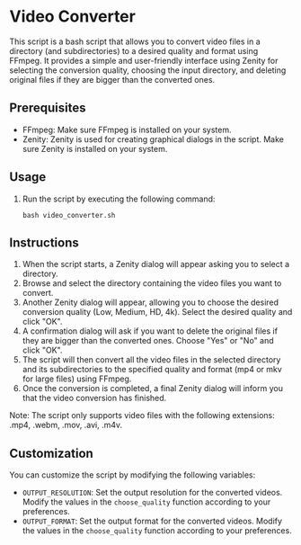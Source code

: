 # Video Converter

This script is a bash script that allows you to convert video files in a directory (and subdirectories) to a desired quality and format using FFmpeg. It provides a simple and user-friendly interface using Zenity for selecting the conversion quality, choosing the input directory, and deleting original files if they are bigger than the converted ones.

## Prerequisites

- FFmpeg: Make sure FFmpeg is installed on your system.
- Zenity: Zenity is used for creating graphical dialogs in the script. Make sure Zenity is installed on your system.

## Usage

1. Run the script by executing the following command:
   ```
   bash video_converter.sh
   ```

## Instructions

1. When the script starts, a Zenity dialog will appear asking you to select a directory.
2. Browse and select the directory containing the video files you want to convert.
3. Another Zenity dialog will appear, allowing you to choose the desired conversion quality (Low, Medium, HD, 4k). Select the desired quality and click "OK".
4. A confirmation dialog will ask if you want to delete the original files if they are bigger than the converted ones. Choose "Yes" or "No" and click "OK".
5. The script will then convert all the video files in the selected directory and its subdirectories to the specified quality and format (mp4 or mkv for large files) using FFmpeg.
6. Once the conversion is completed, a final Zenity dialog will inform you that the video conversion has finished.

Note: The script only supports video files with the following extensions: .mp4, .webm, .mov, .avi, .m4v.

## Customization

You can customize the script by modifying the following variables:

- `OUTPUT_RESOLUTION`: Set the output resolution for the converted videos. Modify the values in the `choose_quality` function according to your preferences.
- `OUTPUT_FORMAT`: Set the output format for the converted videos. Modify the values in the `choose_quality` function according to your preferences.
